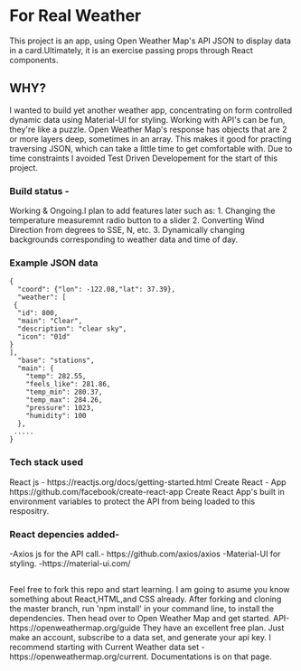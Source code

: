 
<h1>For Real Weather</h1>
This project is an app, using Open Weather Map's API JSON to display data in a card.Ultimately, it is an exercise passing props through React components.

<h2>WHY?</h2>
 I wanted to build yet another weather app, concentrating on form controlled dynamic data using Material-UI for styling. 
 Working with API's can be fun, they're like a puzzle. Open Weather Map's response has objects that are 2 or more layers deep, sometimes in an array. This makes it good for practing traversing JSON, which can take a little time to get comfortable with.
 Due to time constraints I avoided Test Driven Developement for the start of this project.

<h3>Build status -</h3>
Working & Ongoing.I plan to add features later such as:    
   1. Changing the temperature measuremnt radio button to a slider
   2. Converting Wind Direction from degrees to SSE, N, etc. 
   3. Dynamically changing backgrounds corresponding to weather data and time of day.

<h3>Example JSON data</h3>

    {
      "coord": {"lon": -122.08,"lat": 37.39},
      "weather": [
     {
      "id": 800,
      "main": "Clear",
      "description": "clear sky",
      "icon": "01d"
    }
    ],
      "base": "stations",
      "main": {
        "temp": 282.55,
        "feels_like": 281.86,
        "temp_min": 280.37,
        "temp_max": 284.26,
        "pressure": 1023,
        "humidity": 100
      },
     .....
    }

<h3>Tech stack used</h3>
React js - https://reactjs.org/docs/getting-started.html
Create React - App https://github.com/facebook/create-react-app
Create React App's built in environment variables to protect the API from being loaded to this respositry.

<h3>React depencies added-</h3>
-Axios js for the API call.- https://github.com/axios/axios
-Material-UI for styling. -https://material-ui.com/
    
<h2></h2>
Feel free to fork this repo and start learning. I am going to asume you know something about React,HTML,and CSS already.
After forking and cloning the master branch, run 'npm install' in your command line, to install the dependencies. Then head over to Open Weather Map and get started.
API-https://openweathermap.org/guide
They have an excellent free plan. Just make an account, subscribe to a data set, and generate your api key. I recommend starting with Current Weather data set - https://openweathermap.org/current. Documentations is on that page.

